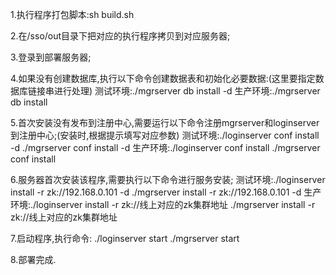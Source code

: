 1.执行程序打包脚本:sh build.sh

2.在/sso/out目录下把对应的执行程序拷贝到对应服务器;

3.登录到部署服务器;

4.如果没有创建数据库,执行以下命令创建数据表和初始化必要数据:(这里要指定数据库链接串进行处理)
  测试环境:./mgrserver db install -d
  生产环境:./mgrserver db install 

5.首次安装没有发布到注册中心,需要运行以下命令注册mgrserver和loginserver到注册中心;(安装时,根据提示填写对应参数)
测试环境:./loginserver conf install -d
        ./mgrserver conf install -d
生产环境:./loginserver conf install 
        ./mgrserver conf install

6.服务器首次安装该程序,需要执行以下命令进行服务安装;
测试环境:./loginserver install -r zk://192.168.0.101 -d
        ./mgrserver  install -r zk://192.168.0.101 -d 
生产环境:./loginserver install -r zk://线上对应的zk集群地址 
        ./mgrserver  install -r zk://线上对应的zk集群地址 

7.启动程序,执行命令:
./loginserver start
./mgrserver start

8.部署完成.
